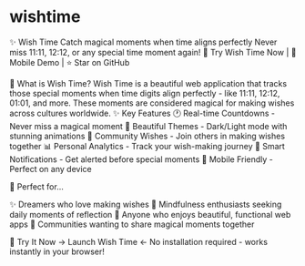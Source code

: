 # wishtime

✨ Wish Time
Catch magical moments when time aligns perfectly
Never miss 11:11, 12:12, or any special time moment again!
🚀 Try Wish Time Now | 📱 Mobile Demo | ⭐ Star on GitHub

🌟 What is Wish Time?
Wish Time is a beautiful web application that tracks those special moments when time digits align perfectly - like 11:11, 12:12, 01:01, and more. These moments are considered magical for making wishes across cultures worldwide.
✨ Key Features
🕐 Real-time Countdowns - Never miss a magical moment
🌙 Beautiful Themes - Dark/Light mode with stunning animations
👥 Community Wishes - Join others in making wishes together
📊 Personal Analytics - Track your wish-making journey
🔔 Smart Notifications - Get alerted before special moments
📱 Mobile Friendly - Perfect on any device

🎯 Perfect for...

✨ Dreamers who love making wishes
🧘 Mindfulness enthusiasts seeking daily moments of reflection
📱 Anyone who enjoys beautiful, functional web apps
👥 Communities wanting to share magical moments together


🚀 Try It Now
→ Launch Wish Time ←
No installation required - works instantly in your browser!
